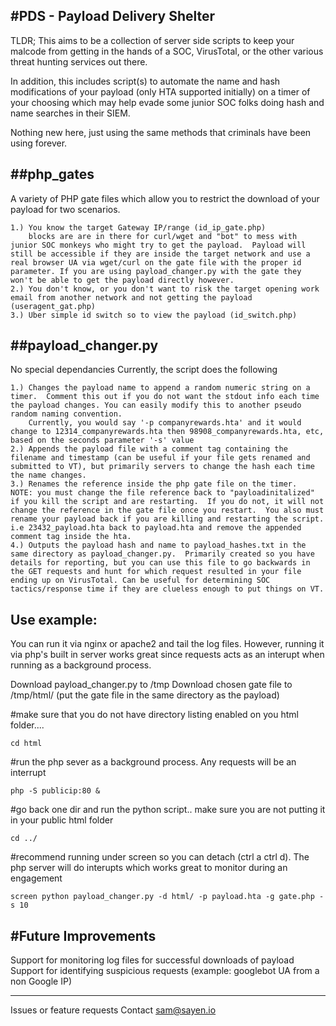 #PDS - Payload Delivery Shelter
-----------------------------------------------
TLDR; This aims to be a collection of server side scripts to keep your malcode from getting
in the hands of a SOC, VirusTotal, or the other various threat hunting services out there.

In addition, this includes script(s) to automate the name and hash modifications of your payload (only HTA supported initially) on a timer of your choosing which may help evade some junior SOC folks doing hash and name searches in their SIEM.

Nothing new here, just using the same methods that criminals have been using forever.

##php_gates
---------------------------------------------------
A variety of PHP gate files which allow you to restrict the download of your payload for two scenarios.

    1.) You know the target Gateway IP/range (id_ip_gate.php)
        blocks are are in there for curl/wget and "bot" to mess with junior SOC monkeys who might try to get the payload.  Payload will still be accessible if they are inside the target network and use a real browser UA via wget/curl on the gate file with the proper id parameter. If you are using payload_changer.py with the gate they won't be able to get the payload directly however.
    2.) You don't know, or you don't want to risk the target opening work email from another network and not getting the payload (useragent_gat.php)
    3.) Uber simple id switch so to view the payload (id_switch.php)

##payload_changer.py
---------------------------------------------------
No special dependancies
Currently, the script does the following

    1.) Changes the payload name to append a random numeric string on a timer.  Comment this out if you do not want the stdout info each time the payload changes. You can easily modify this to another pseudo random naming convention.
        Currently, you would say '-p companyrewards.hta' and it would change to 12314_companyrewards.hta then 98908_companyrewards.hta, etc, based on the seconds parameter '-s' value
    2.) Appends the payload file with a comment tag containing the filename and timestamp (can be useful if your file gets renamed and submitted to VT), but primarily servers to change the hash each time the name changes.
    3.) Renames the reference inside the php gate file on the timer.  NOTE: you must change the file reference back to "payloadinitalized" if you kill the script and are restarting.  If you do not, it will not change the reference in the gate file once you restart.  You also must rename your payload back if you are killing and restarting the script.  i.e 23432_payload.hta back to payload.hta and remove the appended comment tag inside the hta.
    4.) Outputs the payload hash and name to payload_hashes.txt in the same directory as payload_changer.py.  Primarily created so you have details for reporting, but you can use this file to go backwards in the GET requests and hunt for which request resulted in your file ending up on VirusTotal. Can be useful for determining SOC tactics/response time if they are clueless enough to put things on VT.

Use example:
---------------------------------------------------
You can run it via nginx or apache2 and tail the log files.
However, running it via php's built in server works great since requests acts as an interupt when running as a background process.

Download payload_changer.py to /tmp
Download chosen gate file to /tmp/html/ (put the gate file in the same directory as the payload) 

#make sure that you do not have directory listing enabled on you html folder....

`cd html`

#run the php sever as a background process. Any requests will be an interrupt

`php -S publicip:80 &`

#go back one dir and run the python script.. make sure you are not putting it in your public html folder

`cd ../`

#recommend running under screen so you can detach (ctrl a ctrl d).  The php server will do interupts which works great to monitor during an engagement

`screen python payload_changer.py -d html/ -p payload.hta -g gate.php -s 10`

#Future Improvements
---------------------------------------------------
Support for monitoring log files for successful downloads of payload
Support for identifying suspicious requests (example: googlebot UA from a non Google IP)



---------------------------------------------------
Issues or feature requests
Contact sam@sayen.io



